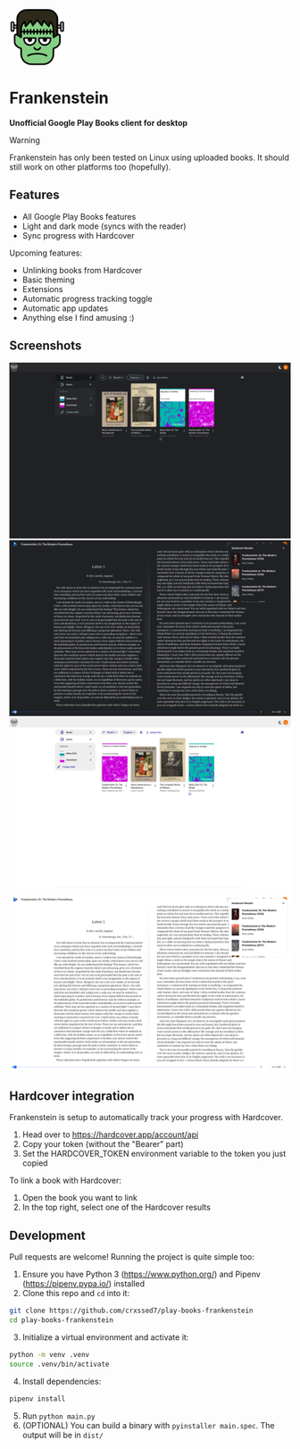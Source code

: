 <img src="assets/icons/frankenstein-1024.png" width="100" />

# Frankenstein
**Unofficial Google Play Books client for desktop**

> [!WARNING]
> Frankenstein has only been tested on Linux using uploaded books. It should still work on other platforms too (hopefully).

## Features
- All Google Play Books features
- Light and dark mode (syncs with the reader)
- Sync progress with Hardcover

Upcoming features:
- Unlinking books from Hardcover
- Basic theming
- Extensions
- Automatic progress tracking toggle
- Automatic app updates
- Anything else I find amusing :)

## Screenshots
![DARK MODE HOME](screenshots/DARK_HOME.jpg)
![DARK MODE READER](screenshots/DARK_READER.jpg)
![LIGHT MODE HOME](screenshots/LIGHT_HOME.jpg)
![LIGHT MODE READER](screenshots/LIGHT_READER.jpg)

## Hardcover integration
Frankenstein is setup to automatically track your progress with Hardcover.
1. Head over to https://hardcover.app/account/api
2. Copy your token (without the "Bearer" part)
3. Set the HARDCOVER_TOKEN environment variable to the token you just copied

To link a book with Hardcover:
1. Open the book you want to link
2. In the top right, select one of the Hardcover results

## Development
Pull requests are welcome! Running the project is quite simple too:
1. Ensure you have Python 3 (https://www.python.org/) and Pipenv (https://pipenv.pypa.io/) installed
2. Clone this repo and `cd` into it:
```bash
git clone https://github.com/crxssed7/play-books-frankenstein
cd play-books-frankenstein
```
3. Initialize a virtual environment and activate it:
```bash
python -m venv .venv
source .venv/bin/activate
```
4. Install dependencies:
```bash
pipenv install
```
5. Run `python main.py`
6. (OPTIONAL) You can build a binary with `pyinstaller main.spec`. The output will be in `dist/`

